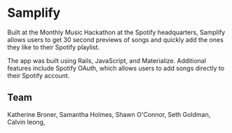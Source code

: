 # Samplify

Built at the Monthly Music Hackathon at the Spotify headquarters, Samplify allows users to get 30 second previews of songs and quickly add the ones they like to their Spotify playlist.

The app was built using Rails, JavaScript, and Materialize.  Additional features include Spotify OAuth, which allows users to add songs directly to their Spotify account.

Team
-----
Katherine Broner,
Samantha Holmes,
Shawn O'Connor,
Seth Goldman,
Calvin Ieong,
